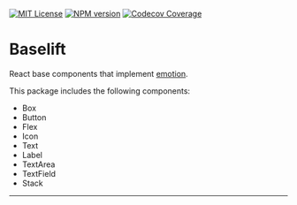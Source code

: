 [![MIT License][license-image]][license]
[![NPM version][npm-version-image]][npm-url]
[![Codecov Coverage][test-coverage-image]][test-coverage-url]

# Baselift

React base components that implement [emotion][].

This package includes the following components:

- Box
- Button
- Flex
- Icon
- Text
- Label
- TextArea
- TextField
- Stack

---

[emotion]: https://emotion.sh/
[license-image]: http://img.shields.io/badge/license-MIT-blue.svg
[license]: license.md
[npm-url]: https://npmjs.org/package/baselift
[npm-version-image]: https://badge.fury.io/js/baselift.svg
[test-coverage-url]: https://codecov.io/gh/jmadelaine/baselift/
[test-coverage-image]: https://img.shields.io/codecov/c/github/jmadelaine/baselift/coverage.svg
